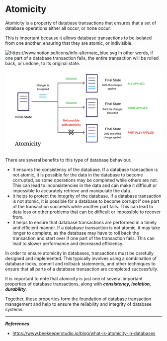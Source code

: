 # Atomicity

Atomicity is a property of database transactions that ensures that a set of database operations either all occur, or none occur.

This is important because it allows database transactions to be isolated from one another, ensuring that they are atomic, or indivisible.

<aside>
<img src="https://www.notion.so/icons/info-alternate_blue.svg" alt="https://www.notion.so/icons/info-alternate_blue.svg" width="40px" /> In other words, if one part of a database transaction fails, the entire transaction will be rolled back, or undone, to its original state.

</aside>

![Untitled](Fullstack/Relational/Atomicity%20d4b607bd7a094426ae6dc4babea394ef/Untitled.png)

There are several benefits to this type of database behaviour.

- It ensures the consistency of the database.
If a database transaction is not atomic, it is possible for the data in the database to become corrupted, as some operations may be completed while others are not.
This can lead to inconsistencies in the data and can make it difficult or impossible to accurately retrieve and manipulate the data.
- It helps to protect the integrity of the database.
If a database transaction is not atomic, it is possible for a database to become corrupt if one part of the transaction succeeds while another part fails.
This can lead to data loss or other problems that can be difficult or impossible to recover from.
- It helps to ensure that database transactions are performed in a timely and efficient manner.
If a database transaction is not atomic, it may take longer to complete, as the database may have to roll back the transaction and start over if one part of the transaction fails.
This can lead to slower performance and decreased efficiency.

In order to ensure atomicity in databases, transactions must be carefully designed and implemented.
This typically involves using a combination of database locks, commit and rollback statements, and other techniques to ensure that all parts of a database transaction are completed successfully.

It is important to note that atomicity is just one of several important properties of database transactions, along with ***consistency, isolation, durability***.

Together, these properties form the foundation of database transaction management and help to ensure the reliability and integrity of database systems.

---

***References***

- https://www.beekeeperstudio.io/blog/what-is-atomicity-in-databases